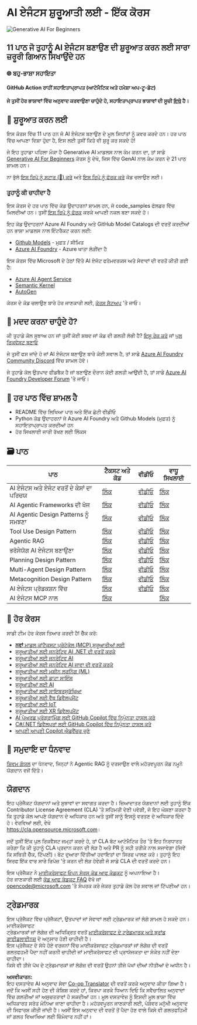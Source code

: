 <!--
CO_OP_TRANSLATOR_METADATA:
{
  "original_hash": "9b4c2650691b24b20e0c912d01a466a2",
  "translation_date": "2025-08-21T12:48:14+00:00",
  "source_file": "README.md",
  "language_code": "pa"
}
-->
# AI ਏਜੰਟਸ ਸ਼ੁਰੂਆਤੀ ਲਈ - ਇੱਕ ਕੋਰਸ

![Generative AI For Beginners](../../translated_images/repo-thumbnail.083b24afed61b6dd27a7fc53798bebe9edf688a41031163a1fca9f61c64d63ec.pa.png)

## 11 ਪਾਠ ਜੋ ਤੁਹਾਨੂੰ AI ਏਜੰਟਸ ਬਣਾਉਣ ਦੀ ਸ਼ੁਰੂਆਤ ਕਰਨ ਲਈ ਸਾਰਾ ਜ਼ਰੂਰੀ ਗਿਆਨ ਸਿਖਾਉਂਦੇ ਹਨ

### 🌐 ਬਹੁ-ਭਾਸ਼ਾ ਸਹਾਇਤਾ

#### GitHub Action ਰਾਹੀਂ ਸਹਾਇਤਾਪ੍ਰਾਪਤ (ਆਟੋਮੈਟਿਕ ਅਤੇ ਹਮੇਸ਼ਾ ਅਪ-ਟੂ-ਡੇਟ)

**ਜੇ ਤੁਸੀਂ ਹੋਰ ਭਾਸ਼ਾਵਾਂ ਵਿੱਚ ਅਨੁਵਾਦ ਕਰਵਾਉਣਾ ਚਾਹੁੰਦੇ ਹੋ, ਸਹਾਇਤਾਪ੍ਰਾਪਤ ਭਾਸ਼ਾਵਾਂ ਦੀ ਸੂਚੀ [ਇਥੇ](https://github.com/Azure/co-op-translator/blob/main/getting_started/supported-languages.md) ਹੈ।**

## 🌱 ਸ਼ੁਰੂਆਤ ਕਰਨ ਲਈ

ਇਸ ਕੋਰਸ ਵਿੱਚ 11 ਪਾਠ ਹਨ ਜੋ AI ਏਜੰਟਸ ਬਣਾਉਣ ਦੇ ਮੂਲ ਸਿਧਾਂਤਾਂ ਨੂੰ ਕਵਰ ਕਰਦੇ ਹਨ। ਹਰ ਪਾਠ ਵਿੱਚ ਆਪਣਾ ਵਿਸ਼ਾ ਹੁੰਦਾ ਹੈ, ਇਸ ਲਈ ਤੁਸੀਂ ਕਿਤੇ ਵੀ ਸ਼ੁਰੂ ਕਰ ਸਕਦੇ ਹੋ!

ਜੇ ਇਹ ਤੁਹਾਡਾ ਪਹਿਲਾ ਮੌਕਾ ਹੈ Generative AI ਮਾਡਲਸ ਨਾਲ ਕੰਮ ਕਰਨ ਦਾ, ਤਾਂ ਸਾਡੇ [Generative AI For Beginners](https://aka.ms/genai-beginners) ਕੋਰਸ ਨੂੰ ਦੇਖੋ, ਜਿਸ ਵਿੱਚ GenAI ਨਾਲ ਕੰਮ ਕਰਨ ਦੇ 21 ਪਾਠ ਸ਼ਾਮਲ ਹਨ।

ਨਾ ਭੁੱਲੋ [ਇਸ ਰਿਪੋ ਨੂੰ ਸਟਾਰ (🌟) ਕਰੋ](https://docs.github.com/en/get-started/exploring-projects-on-github/saving-repositories-with-stars?WT.mc_id=academic-105485-koreyst) ਅਤੇ [ਇਸ ਰਿਪੋ ਨੂੰ ਫੋਰਕ ਕਰੋ](https://github.com/microsoft/ai-agents-for-beginners/fork) ਕੋਡ ਚਲਾਉਣ ਲਈ।

### ਤੁਹਾਨੂੰ ਕੀ ਚਾਹੀਦਾ ਹੈ

ਇਸ ਕੋਰਸ ਦੇ ਹਰ ਪਾਠ ਵਿੱਚ ਕੋਡ ਉਦਾਹਰਨਾਂ ਸ਼ਾਮਲ ਹਨ, ਜੋ code_samples ਫੋਲਡਰ ਵਿੱਚ ਮਿਲਦੀਆਂ ਹਨ। ਤੁਸੀਂ [ਇਸ ਰਿਪੋ ਨੂੰ ਫੋਰਕ](https://github.com/microsoft/ai-agents-for-beginners/fork) ਕਰਕੇ ਆਪਣੀ ਨਕਲ ਬਣਾ ਸਕਦੇ ਹੋ।

ਇਹ ਕੋਡ ਉਦਾਹਰਨਾਂ Azure AI Foundry ਅਤੇ GitHub Model Catalogs ਦੀ ਵਰਤੋਂ ਕਰਦੀਆਂ ਹਨ ਭਾਸ਼ਾ ਮਾਡਲਸ ਨਾਲ ਇੰਟਰੈਕਟ ਕਰਨ ਲਈ:

- [Github Models](https://aka.ms/ai-agents-beginners/github-models) - ਮੁਫ਼ਤ / ਸੀਮਿਤ
- [Azure AI Foundry](https://aka.ms/ai-agents-beginners/ai-foundry) - Azure ਖਾਤਾ ਲੋੜੀਂਦਾ ਹੈ

ਇਸ ਕੋਰਸ ਵਿੱਚ Microsoft ਦੇ ਹੇਠਾਂ ਦਿੱਤੇ AI ਏਜੰਟ ਫਰੇਮਵਰਕਸ ਅਤੇ ਸੇਵਾਵਾਂ ਦੀ ਵਰਤੋਂ ਕੀਤੀ ਗਈ ਹੈ:

- [Azure AI Agent Service](https://aka.ms/ai-agents-beginners/ai-agent-service)
- [Semantic Kernel](https://aka.ms/ai-agents-beginners/semantic-kernel)
- [AutoGen](https://aka.ms/ai-agents/autogen)

ਕੋਰਸ ਦੇ ਕੋਡ ਚਲਾਉਣ ਬਾਰੇ ਹੋਰ ਜਾਣਕਾਰੀ ਲਈ, [ਕੋਰਸ ਸੈਟਅਪ](./00-course-setup/README.md) 'ਤੇ ਜਾਓ।

## 🙏 ਮਦਦ ਕਰਨਾ ਚਾਹੁੰਦੇ ਹੋ?

ਕੀ ਤੁਹਾਡੇ ਕੋਲ ਸੁਝਾਅ ਹਨ ਜਾਂ ਤੁਸੀਂ ਕੋਈ ਸ਼ਬਦ ਜਾਂ ਕੋਡ ਦੀ ਗਲਤੀ ਲੱਭੀ ਹੈ? [ਇਸ਼ੂ ਰੇਜ਼ ਕਰੋ](https://github.com/microsoft/ai-agents-for-beginners/issues?WT.mc_id=academic-105485-koreyst) ਜਾਂ [ਪੁਲ ਰਿਕਵੇਸਟ ਬਣਾਓ](https://github.com/microsoft/ai-agents-for-beginners/pulls?WT.mc_id=academic-105485-koreyst)

ਜੇ ਤੁਸੀਂ ਫਸ ਜਾਂਦੇ ਹੋ ਜਾਂ AI ਏਜੰਟਸ ਬਣਾਉਣ ਬਾਰੇ ਕੋਈ ਸਵਾਲ ਹੈ, ਤਾਂ ਸਾਡੇ [Azure AI Foundry Community Discord](https://discord.gg/kzRShWzttr) ਵਿੱਚ ਸ਼ਾਮਲ ਹੋਵੋ।

ਜੇ ਤੁਹਾਡੇ ਕੋਲ ਉਤਪਾਦ ਫੀਡਬੈਕ ਹੈ ਜਾਂ ਬਣਾਉਣ ਦੌਰਾਨ ਕੋਈ ਗਲਤੀ ਆਉਂਦੀ ਹੈ, ਤਾਂ ਸਾਡੇ [Azure AI Foundry Developer Forum](https://aka.ms/azureaifoundry/forum) 'ਤੇ ਜਾਓ।

## 📂 ਹਰ ਪਾਠ ਵਿੱਚ ਸ਼ਾਮਲ ਹੈ

- README ਵਿੱਚ ਲਿਖਿਆ ਪਾਠ ਅਤੇ ਇੱਕ ਛੋਟੀ ਵੀਡੀਓ
- Python ਕੋਡ ਉਦਾਹਰਨਾਂ ਜੋ Azure AI Foundry ਅਤੇ Github Models (ਮੁਫ਼ਤ) ਨੂੰ ਸਹਾਇਤਾਪ੍ਰਾਪਤ ਕਰਦੀਆਂ ਹਨ
- ਹੋਰ ਸਿਖਲਾਈ ਜਾਰੀ ਰੱਖਣ ਲਈ ਲਿੰਕਸ

## 🗃️ ਪਾਠ

| **ਪਾਠ**                                  | **ਟੈਕਸਟ ਅਤੇ ਕੋਡ**                                 | **ਵੀਡੀਓ**                                                  | **ਵਾਧੂ ਸਿਖਲਾਈ**                                                                     |
|------------------------------------------|----------------------------------------------------|------------------------------------------------------------|----------------------------------------------------------------------------------------|
| AI ਏਜੰਟਸ ਅਤੇ ਏਜੰਟ ਵਰਤੋਂ ਦੇ ਕੇਸਾਂ ਦਾ ਪਰਿਚਯ | [ਲਿੰਕ](./01-intro-to-ai-agents/README.md)          | [ਵੀਡੀਓ](https://youtu.be/3zgm60bXmQk?si=z8QygFvYQv-9WtO1)  | [ਲਿੰਕ](https://aka.ms/ai-agents-beginners/collection?WT.mc_id=academic-105485-koreyst) |
| AI Agentic Frameworks ਦੀ ਖੋਜ              | [ਲਿੰਕ](./02-explore-agentic-frameworks/README.md)  | [ਵੀਡੀਓ](https://youtu.be/ODwF-EZo_O8?si=Vawth4hzVaHv-u0H)  | [ਲਿੰਕ](https://aka.ms/ai-agents-beginners/collection?WT.mc_id=academic-105485-koreyst) |
| AI Agentic Design Patterns ਨੂੰ ਸਮਝਣਾ      | [ਲਿੰਕ](./03-agentic-design-patterns/README.md)     | [ਵੀਡੀਓ](https://youtu.be/m9lM8qqoOEA?si=BIzHwzstTPL8o9GF)  | [ਲਿੰਕ](https://aka.ms/ai-agents-beginners/collection?WT.mc_id=academic-105485-koreyst) |
| Tool Use Design Pattern                   | [ਲਿੰਕ](./04-tool-use/README.md)                    | [ਵੀਡੀਓ](https://youtu.be/vieRiPRx-gI?si=2z6O2Xu2cu_Jz46N)  | [ਲਿੰਕ](https://aka.ms/ai-agents-beginners/collection?WT.mc_id=academic-105485-koreyst) |
| Agentic RAG                               | [ਲਿੰਕ](./05-agentic-rag/README.md)                 | [ਵੀਡੀਓ](https://youtu.be/WcjAARvdL7I?si=gKPWsQpKiIlDH9A3)  | [ਲਿੰਕ](https://aka.ms/ai-agents-beginners/collection?WT.mc_id=academic-105485-koreyst) |
| ਭਰੋਸੇਯੋਗ AI ਏਜੰਟਸ ਬਣਾਉਣਾ                | [ਲਿੰਕ](./06-building-trustworthy-agents/README.md) | [ਵੀਡੀਓ](https://youtu.be/iZKkMEGBCUQ?si=jZjpiMnGFOE9L8OK ) | [ਲਿੰਕ](https://aka.ms/ai-agents-beginners/collection?WT.mc_id=academic-105485-koreyst) |
| Planning Design Pattern                   | [ਲਿੰਕ](./07-planning-design/README.md)             | [ਵੀਡੀਓ](https://youtu.be/kPfJ2BrBCMY?si=6SC_iv_E5-mzucnC)  | [ਲਿੰਕ](https://aka.ms/ai-agents-beginners/collection?WT.mc_id=academic-105485-koreyst) |
| Multi-Agent Design Pattern                | [ਲਿੰਕ](./08-multi-agent/README.md)                 | [ਵੀਡੀਓ](https://youtu.be/V6HpE9hZEx0?si=rMgDhEu7wXo2uo6g)  | [ਲਿੰਕ](https://aka.ms/ai-agents-beginners/collection?WT.mc_id=academic-105485-koreyst) |
| Metacognition Design Pattern              | [ਲਿੰਕ](./09-metacognition/README.md)               | [ਵੀਡੀਓ](https://youtu.be/His9R6gw6Ec?si=8gck6vvdSNCt6OcF)  | [ਲਿੰਕ](https://aka.ms/ai-agents-beginners/collection?WT.mc_id=academic-105485-koreyst) |
| AI ਏਜੰਟਸ ਪ੍ਰੋਡਕਸ਼ਨ ਵਿੱਚ                   | [ਲਿੰਕ](./10-ai-agents-production/README.md)        | [ਵੀਡੀਓ](https://youtu.be/l4TP6IyJxmQ?si=31dnhexRo6yLRJDl)  | [ਲਿੰਕ](https://aka.ms/ai-agents-beginners/collection?WT.mc_id=academic-105485-koreyst) |
| AI ਏਜੰਟਸ MCP ਨਾਲ                         | [ਲਿੰਕ](./11-mcp/README.md)                         |                                                            | [ਲਿੰਕ](https://aka.ms/mcp-for-beginners)                                               |

## 🎒 ਹੋਰ ਕੋਰਸ

ਸਾਡੀ ਟੀਮ ਹੋਰ ਕੋਰਸ ਤਿਆਰ ਕਰਦੀ ਹੈ! ਚੈੱਕ ਕਰੋ:
- [**ਨਵਾਂ** ਮਾਡਲ ਕਾਂਟੈਕਸਟ ਪ੍ਰੋਟੋਕੋਲ (MCP) ਸ਼ੁਰੂਆਤੀਆਂ ਲਈ](https://github.com/microsoft/mcp-for-beginners?WT.mc_id=academic-105485-koreyst)  
- [ਸ਼ੁਰੂਆਤੀਆਂ ਲਈ ਜਨਰੇਟਿਵ AI .NET ਦੀ ਵਰਤੋਂ ਕਰਕੇ](https://github.com/microsoft/Generative-AI-for-beginners-dotnet?WT.mc_id=academic-105485-koreyst)  
- [ਸ਼ੁਰੂਆਤੀਆਂ ਲਈ ਜਨਰੇਟਿਵ AI](https://github.com/microsoft/generative-ai-for-beginners?WT.mc_id=academic-105485-koreyst)  
- [ਸ਼ੁਰੂਆਤੀਆਂ ਲਈ ਜਨਰੇਟਿਵ AI ਜਾਵਾ ਦੀ ਵਰਤੋਂ ਕਰਕੇ](https://github.com/microsoft/generative-ai-for-beginners-java?WT.mc_id=academic-105485-koreyst)  
- [ਸ਼ੁਰੂਆਤੀਆਂ ਲਈ ਮਸ਼ੀਨ ਲਰਨਿੰਗ (ML)](https://aka.ms/ml-beginners?WT.mc_id=academic-105485-koreyst)  
- [ਸ਼ੁਰੂਆਤੀਆਂ ਲਈ ਡਾਟਾ ਸਾਇੰਸ](https://aka.ms/datascience-beginners?WT.mc_id=academic-105485-koreyst)  
- [ਸ਼ੁਰੂਆਤੀਆਂ ਲਈ AI](https://aka.ms/ai-beginners?WT.mc_id=academic-105485-koreyst)  
- [ਸ਼ੁਰੂਆਤੀਆਂ ਲਈ ਸਾਇਬਰਸੁਰੱਖਿਆ](https://github.com/microsoft/Security-101??WT.mc_id=academic-96948-sayoung)  
- [ਸ਼ੁਰੂਆਤੀਆਂ ਲਈ ਵੈੱਬ ਡਿਵੈਲਪਮੈਂਟ](https://aka.ms/webdev-beginners?WT.mc_id=academic-105485-koreyst)  
- [ਸ਼ੁਰੂਆਤੀਆਂ ਲਈ IoT](https://aka.ms/iot-beginners?WT.mc_id=academic-105485-koreyst)  
- [ਸ਼ੁਰੂਆਤੀਆਂ ਲਈ XR ਡਿਵੈਲਪਮੈਂਟ](https://github.com/microsoft/xr-development-for-beginners?WT.mc_id=academic-105485-koreyst)  
- [AI ਪੇਅਰਡ ਪ੍ਰੋਗ੍ਰਾਮਿੰਗ ਲਈ GitHub Copilot ਵਿੱਚ ਨਿਪੁੰਨਤਾ ਹਾਸਲ ਕਰੋ](https://aka.ms/GitHubCopilotAI?WT.mc_id=academic-105485-koreyst)  
- [C#/.NET ਡਿਵੈਲਪਰਾਂ ਲਈ GitHub Copilot ਵਿੱਚ ਨਿਪੁੰਨਤਾ ਹਾਸਲ ਕਰੋ](https://github.com/microsoft/mastering-github-copilot-for-dotnet-csharp-developers?WT.mc_id=academic-105485-koreyst)  
- [ਆਪਣੀ ਆਪਣੀ Copilot ਐਡਵੈਂਚਰ ਚੁਣੋ](https://github.com/microsoft/CopilotAdventures?WT.mc_id=academic-105485-koreyst)  

## 🌟 ਸਮੁਦਾਇ ਦਾ ਧੰਨਵਾਦ  

[ਸ਼ਿਵਮ ਗੋਯਲ](https://www.linkedin.com/in/shivam2003/) ਦਾ ਧੰਨਵਾਦ, ਜਿਨ੍ਹਾਂ ਨੇ Agentic RAG ਨੂੰ ਦਰਸਾਉਣ ਵਾਲੇ ਮਹੱਤਵਪੂਰਨ ਕੋਡ ਨਮੂਨੇ ਯੋਗਦਾਨ ਵਜੋਂ ਦਿੱਤੇ।  

## ਯੋਗਦਾਨ  

ਇਹ ਪ੍ਰੋਜੈਕਟ ਯੋਗਦਾਨਾਂ ਅਤੇ ਸੁਝਾਵਾਂ ਦਾ ਸਵਾਗਤ ਕਰਦਾ ਹੈ। ਜ਼ਿਆਦਾਤਰ ਯੋਗਦਾਨਾਂ ਲਈ ਤੁਹਾਨੂੰ ਇੱਕ  
Contributor License Agreement (CLA) 'ਤੇ ਸਹਿਮਤੀ ਦੇਣੀ ਪਵੇਗੀ, ਜੋ ਇਹ ਘੋਸ਼ਣਾ ਕਰਦਾ ਹੈ ਕਿ ਤੁਹਾਡੇ ਕੋਲ ਆਪਣੇ ਯੋਗਦਾਨ ਦੇ ਅਧਿਕਾਰ ਹਨ ਅਤੇ ਤੁਸੀਂ ਸਾਨੂੰ ਇਸਨੂੰ ਵਰਤਣ ਦੇ ਅਧਿਕਾਰ ਦਿੰਦੇ ਹੋ। ਵੇਰਵਿਆਂ ਲਈ, ਵੇਖੋ  
<https://cla.opensource.microsoft.com>।  

ਜਦੋਂ ਤੁਸੀਂ ਇੱਕ ਪੁਲ ਰਿਕਵੈਸਟ ਜਮ੍ਹਾਂ ਕਰਦੇ ਹੋ, ਤਾਂ CLA ਬੋਟ ਆਟੋਮੈਟਿਕ ਤੌਰ 'ਤੇ ਇਹ ਨਿਰਧਾਰਤ ਕਰੇਗਾ ਕਿ ਕੀ ਤੁਹਾਨੂੰ CLA ਪ੍ਰਦਾਨ ਕਰਨ ਦੀ ਲੋੜ ਹੈ ਅਤੇ PR ਨੂੰ ਸਹੀ ਤਰੀਕੇ ਨਾਲ ਸਜਾਵੇਗਾ (ਜਿਵੇਂ ਕਿ ਸਥਿਤੀ ਚੈੱਕ, ਟਿੱਪਣੀ)। ਬੋਟ ਦੁਆਰਾ ਦਿੱਤੀਆਂ ਹਦਾਇਤਾਂ ਦਾ ਸਿਰਫ ਪਾਲਣ ਕਰੋ। ਤੁਹਾਨੂੰ ਇਹ ਸਿਰਫ ਇੱਕ ਵਾਰ ਸਾਰੇ ਰਿਪੋਜ਼ 'ਤੇ ਕਰਨ ਦੀ ਲੋੜ ਹੋਵੇਗੀ ਜੋ ਸਾਡੇ CLA ਦੀ ਵਰਤੋਂ ਕਰਦੇ ਹਨ।  

ਇਸ ਪ੍ਰੋਜੈਕਟ ਨੇ [ਮਾਈਕਰੋਸਾਫਟ ਓਪਨ ਸੋਰਸ ਕੋਡ ਆਫ ਕੰਡਕਟ](https://opensource.microsoft.com/codeofconduct/) ਨੂੰ ਅਪਨਾਇਆ ਹੈ।  
ਹੋਰ ਜਾਣਕਾਰੀ ਲਈ [ਕੋਡ ਆਫ ਕੰਡਕਟ FAQ](https://opensource.microsoft.com/codeofconduct/faq/) ਵੇਖੋ ਜਾਂ  
[opencode@microsoft.com](mailto:opencode@microsoft.com) 'ਤੇ ਸੰਪਰਕ ਕਰੋ ਜੇਕਰ ਤੁਹਾਡੇ ਕੋਲ ਹੋਰ ਸਵਾਲ ਜਾਂ ਟਿੱਪਣੀਆਂ ਹਨ।  

## ਟ੍ਰੇਡਮਾਰਕ  

ਇਸ ਪ੍ਰੋਜੈਕਟ ਵਿੱਚ ਪ੍ਰੋਜੈਕਟਾਂ, ਉਤਪਾਦਾਂ ਜਾਂ ਸੇਵਾਵਾਂ ਲਈ ਟ੍ਰੇਡਮਾਰਕ ਜਾਂ ਲੋਗੋ ਸ਼ਾਮਲ ਹੋ ਸਕਦੇ ਹਨ। ਮਾਈਕਰੋਸਾਫਟ  
ਟ੍ਰੇਡਮਾਰਕਾਂ ਜਾਂ ਲੋਗੋਜ਼ ਦੀ ਅਧਿਕ੍ਰਿਤ ਵਰਤੋਂ [ਮਾਈਕਰੋਸਾਫਟ ਦੇ ਟ੍ਰੇਡਮਾਰਕ ਅਤੇ ਬ੍ਰਾਂਡ ਗਾਈਡਲਾਈਨਜ਼](https://www.microsoft.com/legal/intellectualproperty/trademarks/usage/general) ਦੇ ਅਨੁਸਾਰ ਹੋਣੀ ਚਾਹੀਦੀ ਹੈ।  
ਇਸ ਪ੍ਰੋਜੈਕਟ ਦੇ ਸੋਧੇ ਹੋਏ ਵਰਜਨਾਂ ਵਿੱਚ ਮਾਈਕਰੋਸਾਫਟ ਟ੍ਰੇਡਮਾਰਕਾਂ ਜਾਂ ਲੋਗੋਜ਼ ਦੀ ਵਰਤੋਂ ਗਲਤਫਹਮੀ ਪੈਦਾ ਨਹੀਂ ਕਰਨੀ ਚਾਹੀਦੀ ਜਾਂ ਮਾਈਕਰੋਸਾਫਟ ਦੀ ਪ੍ਰਾਯੋਜਕਤਾ ਦਾ ਸੰਕੇਤ ਨਹੀਂ ਦੇਣਾ ਚਾਹੀਦਾ।  
ਕਿਸੇ ਵੀ ਤੀਜੇ ਪੱਖ ਦੇ ਟ੍ਰੇਡਮਾਰਕਾਂ ਜਾਂ ਲੋਗੋਜ਼ ਦੀ ਵਰਤੋਂ ਉਹਨਾਂ ਤੀਜੇ ਪੱਖਾਂ ਦੀਆਂ ਨੀਤੀਆਂ ਦੇ ਅਧੀਨ ਹੈ।  

**ਅਸਵੀਕਾਰਨ:**  
ਇਹ ਦਸਤਾਵੇਜ਼ AI ਅਨੁਵਾਦ ਸੇਵਾ [Co-op Translator](https://github.com/Azure/co-op-translator) ਦੀ ਵਰਤੋਂ ਕਰਕੇ ਅਨੁਵਾਦ ਕੀਤਾ ਗਿਆ ਹੈ। ਜਦੋਂ ਕਿ ਅਸੀਂ ਸਹੀ ਹੋਣ ਦੀ ਕੋਸ਼ਿਸ਼ ਕਰਦੇ ਹਾਂ, ਕਿਰਪਾ ਕਰਕੇ ਧਿਆਨ ਦਿਓ ਕਿ ਸਵੈਚਾਲਿਤ ਅਨੁਵਾਦਾਂ ਵਿੱਚ ਗਲਤੀਆਂ ਜਾਂ ਅਸੁਚਤਤਾਵਾਂ ਹੋ ਸਕਦੀਆਂ ਹਨ। ਮੂਲ ਦਸਤਾਵੇਜ਼ ਨੂੰ ਇਸਦੀ ਮੂਲ ਭਾਸ਼ਾ ਵਿੱਚ ਅਧਿਕਾਰਤ ਸਰੋਤ ਮੰਨਿਆ ਜਾਣਾ ਚਾਹੀਦਾ ਹੈ। ਮਹੱਤਵਪੂਰਨ ਜਾਣਕਾਰੀ ਲਈ, ਪੇਸ਼ੇਵਰ ਮਨੁੱਖੀ ਅਨੁਵਾਦ ਦੀ ਸਿਫਾਰਸ਼ ਕੀਤੀ ਜਾਂਦੀ ਹੈ। ਅਸੀਂ ਇਸ ਅਨੁਵਾਦ ਦੀ ਵਰਤੋਂ ਤੋਂ ਪੈਦਾ ਹੋਣ ਵਾਲੇ ਕਿਸੇ ਵੀ ਗਲਤਫਹਿਮੀ ਜਾਂ ਗਲਤ ਵਿਆਖਿਆ ਲਈ ਜ਼ਿੰਮੇਵਾਰ ਨਹੀਂ ਹਾਂ।